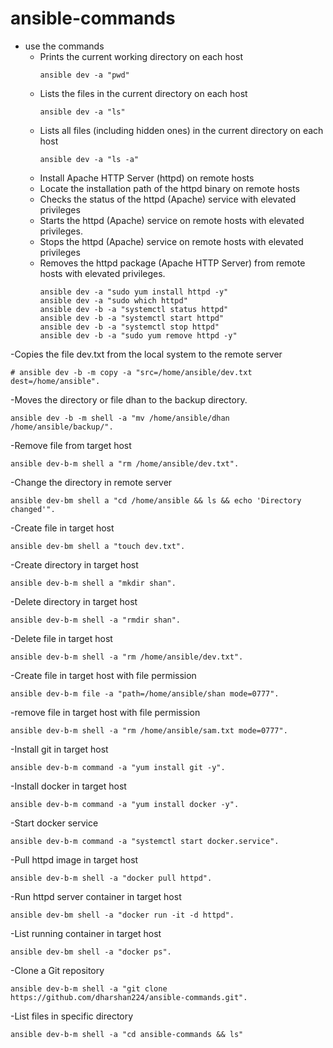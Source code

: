 # ansible-commands 
- use the commands
  - Prints the current working directory on each host 
    ```
    ansible dev -a "pwd"
    ``` 
  - Lists the files in the current directory on each host
    ```
    ansible dev -a "ls"
    ```
  - Lists all files (including hidden ones) in the current directory on each host
    ```
    ansible dev -a "ls -a"
    ```
  - Install Apache HTTP Server (httpd) on remote hosts
  - Locate the installation path of the httpd binary on remote hosts
  - Checks the status of the httpd (Apache) service with elevated privileges 
  - Starts the httpd (Apache) service on remote hosts with elevated privileges.
  - Stops the httpd (Apache) service on remote hosts with elevated privileges
  - Removes the httpd package (Apache HTTP Server) from remote hosts with elevated privileges.
    ```
    ansible dev -a "sudo yum install httpd -y"
    ansible dev -a "sudo which httpd"
    ansible dev -b -a "systemctl status httpd" 
    ansible dev -b -a "systemctl start httpd"  
    ansible dev -b -a "systemctl stop httpd"
    ansible dev -b -a "sudo yum remove httpd -y"
    ```

-Copies the file dev.txt from the local system to the remote server 
```
# ansible dev -b -m copy -a "src=/home/ansible/dev.txt dest=/home/ansible".
```
-Moves the directory or file dhan to the backup directory. 
```
ansible dev -b -m shell -a "mv /home/ansible/dhan /home/ansible/backup/".
```
-Remove file from target host
```
ansible dev-b-m shell a "rm /home/ansible/dev.txt".
```
-Change the directory in remote server
```
ansible dev-bm shell a "cd /home/ansible && ls && echo 'Directory changed'".
```
-Create file in target host
```
ansible dev-bm shell a "touch dev.txt".
```
-Create directory in target host
```
ansible dev-b-m shell a "mkdir shan".
```
-Delete directory in target host
```
ansible dev-b-m shell -a "rmdir shan".
```
-Delete file in target host
```
ansible dev-b-m shell -a "rm /home/ansible/dev.txt".
```
-Create file in target host with file permission
```
ansible dev-b-m file -a "path=/home/ansible/shan mode=0777".
```
-remove file in target host with file permission
```
ansible dev-b-m shell -a "rm /home/ansible/sam.txt mode=0777".
```
-Install git in target host 
```
ansible dev-b-m command -a "yum install git -y".
```
-Install docker in target host 
```
ansible dev-b-m command -a "yum install docker -y".
```
-Start docker service 
```
ansible dev-b-m command -a "systemctl start docker.service".
```
-Pull httpd image in target host 
```
ansible dev-b-m shell -a "docker pull httpd".
```
-Run httpd server container in target host 
```
ansible dev-bm shell -a "docker run -it -d httpd".
```
-List running container in target host 
```
ansible dev-bm shell -a "docker ps".
```
-Clone a Git repository 
```
ansible dev-b-m shell -a "git clone https://github.com/dharshan224/ansible-commands.git".
```
-List files in specific directory 
```
ansible dev-b-m shell -a "cd ansible-commands && ls"
```



